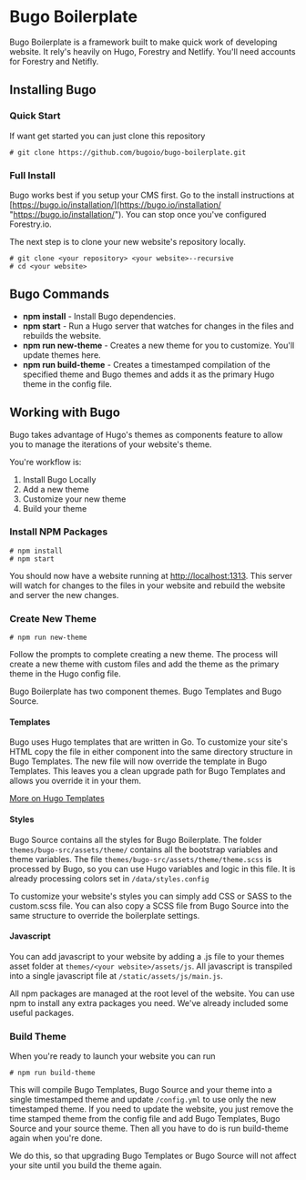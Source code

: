 # Bugo Boilerplate

Bugo Boilerplate is a framework built to make quick work of developing website. It rely's heavily on Hugo, Forestry and Netlify. You'll need accounts for Forestry and Netifly.

## Installing Bugo

### Quick Start

If want get started you can just clone this repository

    # git clone https://github.com/bugoio/bugo-boilerplate.git

### Full Install

Bugo works best if you setup your CMS first. Go to the install instructions at [https://bugo.io/installation/](https://bugo.io/installation/ "https://bugo.io/installation/"). You can stop once you've configured Forestry.io.

The next step is to clone your new website's repository locally.

    # git clone <your repository> <your website>--recursive
    # cd <your website>

## Bugo Commands

* **npm install** - Install Bugo dependencies.
* **npm start** - Run a Hugo server that watches for changes in the files and rebuilds the website.
* **npm run new-theme** - Creates a new theme for you to customize. You'll update themes here.
* **npm run build-theme** - Creates a timestamped compilation of the specified theme and Bugo themes and adds it as the primary Hugo theme in the config file.

## Working with Bugo

Bugo takes advantage of Hugo's themes as components feature to allow you to manage the iterations of your website's theme.

You're workflow is:

1. Install Bugo Locally
2. Add a new theme
3. Customize your new theme
4. Build your theme

### Install NPM Packages

    # npm install
    # npm start

You should now have a website running at [http://localhost:1313](http://localhost:1313 "View my site"). This server will watch for changes to the files in your website and rebuild the website and server the new changes.

### Create New Theme

    # npm run new-theme

Follow the prompts to complete creating a new theme. The process will create a new theme with custom files and add the theme as the primary theme in the Hugo config file.

Bugo Boilerplate has two component themes. Bugo Templates and Bugo Source.

#### Templates

Bugo uses Hugo templates that are written in Go. To customize your site's HTML copy the file in either component into the same directory structure in Bugo Templates. The new file will now override the template in Bugo Templates. This leaves you a clean upgrade path for Bugo Templates and allows you override it in your them.

[More on Hugo Templates](https://gohugo.io/templates/introduction/ "Learn more about Hugo Templates")

#### Styles

Bugo Source contains all the styles for Bugo Boilerplate. The folder `themes/bugo-src/assets/theme/` contains all the bootstrap variables and theme variables. The file `themes/bugo-src/assets/theme/theme.scss` is processed by Bugo, so you can use Hugo variables and logic in this file. It is already processing colors set in `/data/styles.config`

To customize your website's styles you can simply add CSS or SASS to the custom.scss file. You can also copy a SCSS file from Bugo Source into the same structure to override the boilerplate settings.

#### Javascript

You can add javascript to your website by adding a .js file to your themes asset folder at `themes/<your website>/assets/js`. All javascript is transpiled into a single javascript file at `/static/assets/js/main.js`.

All npm packages are managed at the root level of the website. You can use npm to install any extra packages you need. We've already included some useful packages.

### Build Theme

When you're ready to launch your website you can run

    # npm run build-theme

This will compile Bugo Templates, Bugo Source and your theme into a single timestamped theme and update `/config.yml` to use only the new timestamped theme. If you need to update the website, you just remove the time stamped theme from the config file and add Bugo Templates, Bugo Source and your source theme. Then all you have to do is run build-theme again when you're done.

We do this, so that upgrading Bugo Templates or Bugo Source will not affect your site until you build the theme again.
